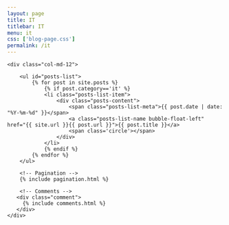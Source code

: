 ```yaml
---
layout: page
title: IT
titlebar: IT
menu: it
css: ['blog-page.css']
permalink: /it
---
```


<div class="row">

    <div class="col-md-12">

        <ul id="posts-list">
            {% for post in site.posts %}
                {% if post.category=='it' %}
                <li class="posts-list-item">
                    <div class="posts-content">
                        <span class="posts-list-meta">{{ post.date | date: "%Y-%m-%d" }}</span>
                        <a class="posts-list-name bubble-float-left" href="{{ site.url }}{{ post.url }}">{{ post.title }}</a>
                        <span class='circle'></span>
                    </div>
                </li>
                {% endif %}
            {% endfor %}
        </ul> 

        <!-- Pagination -->
        {% include pagination.html %}

        <!-- Comments -->
       <div class="comment">
         {% include comments.html %}
       </div>
    </div>

</div>
<script>
    $(document).ready(function(){

        // Enable bootstrap tooltip
        $("body").tooltip({ selector: '[data-toggle=tooltip]' });

    });
</script>